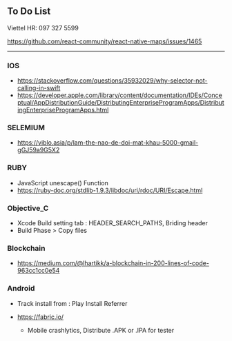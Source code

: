 ## To Do List

Viettel HR: 097 327 5599

https://github.com/react-community/react-native-maps/issues/1465
 
----------------------------------------------------------------------------

### IOS
* https://stackoverflow.com/questions/35932029/why-selector-not-calling-in-swift
* https://developer.apple.com/library/content/documentation/IDEs/Conceptual/AppDistributionGuide/DistributingEnterpriseProgramApps/DistributingEnterpriseProgramApps.html


### SELEMIUM
* https://viblo.asia/p/lam-the-nao-de-doi-mat-khau-5000-gmail-gGJ59a9G5X2

### RUBY
* JavaScript unescape() Function
* https://ruby-doc.org/stdlib-1.9.3/libdoc/uri/rdoc/URI/Escape.html


### Objective_C
* Xcode Build setting tab : HEADER_SEARCH_PATHS, Briding header
* Build Phase > Copy files


### Blockchain

* https://medium.com/@lhartikk/a-blockchain-in-200-lines-of-code-963cc1cc0e54

### Android

* Track install from :  Play Install Referrer 

* https://fabric.io/
  * Mobile crashlytics, Distribute .APK or .IPA for tester


